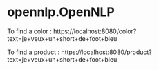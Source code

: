 # opennlp.OpenNLP

To find a color : https://localhost:8080/color?text=je+veux+un+short+de+foot+bleu

To find a product : https://localhost:8080/product?text=je+veux+un+short+de+foot+bleu

